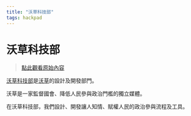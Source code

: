 ```yaml
---
title: "沃草科技部"
tags: hackpad
---
```


# 沃草科技部

> [點此觀看原始內容](https://g0v.hackpad.tw/watchout-dev)


[沃草科技部](http://beta.hackfoldr.org/watchout-kojibu)是[沃草](https://watchout.tw/)的設計及開發部門。

沃草是一家監督國會、降低人民參與政治門檻的獨立媒體。

在沃草科技部，我們設計、開發讓人知情、賦權人民的政治參與流程及工具。

